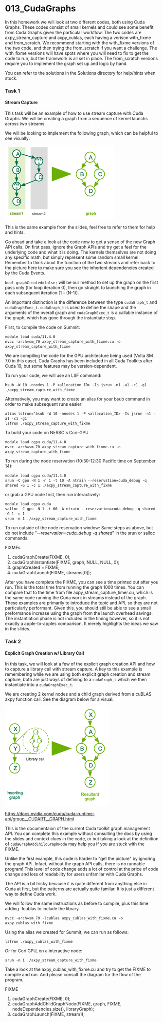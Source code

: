 # 013_CudaGraphs

In this homework we will look at two different codes, both using Cuda Graphs. These codes consist of small kernels and could see some benefit from Cuda Graphs given the particular workflow. The two codes are axpy_stream_capture and axpy_cublas, each having a verison with_fixme and from_scratch. We recommend starting with the with_fixme versions of the two code, and then trying the from_scratch if you want a challenge. The with_fixme versions will have spots where you will need to fix to get the code to run, but the framework is all set in place. The from_scratch versions require you to implement the graph set up and logic by hand.

You can refer to the solutions in the Solutions directory for help/hints when stuck.

### Task 1
#### Stream Capture
This task will be an example of how to use stream capture with Cuda Graphs. We will be creating a graph from a sequence of kernel launchs across two streams.

We will be looking to implement the following graph, which can be helpful to see visually:

![](graph_stream_capture.png)

This is the same example from the slides, feel free to refer to them for help and hints.

Go ahead and take a look at the code now to get a sense of the new Graph API calls. On first pass, ignore the Graph APIs and try get a feel for the underlying code and what it is doing. The kernels themselves are not doing any specific math, but simply represent some random small kernel. Remember to think about the function of the two streams and refer back to the picture here to make sure you see the inherient dependencies created by the Cuda Events. 

`bool graphCreated=false;` will be our method to set up the graph on the first pass only (for loop iteration 0), then go straight to launching the graph in each subsequent iteration (1 - (N-1)). 

An important distinction is the difference between the type `cudaGraph_t` and `cudaGraphExec_t`. `cudaGraph_t` is used to define the shape and the arguments of the overall graph and `cudaGraphExec_t` is a callable instance of the graph, which has gone through the instantiate step. 

First, to compile the code on Summit:

```
module load cuda/11.4.0
nvcc -arch=sm_70 axpy_stream_capture_with_fixme.cu -o axpy_stream_capture_with_fixme
```

We are compiling the code for the GPU architecture being used (Volta SM 7.0 in this case). Cuda Graphs has been included in all Cuda Toolkits after Cuda 10, but some features may be version-dependent.

To run your code, we will use an LSF command:

```
bsub -W 10 -nnodes 1 -P <allocation_ID> -Is jsrun -n1 -a1 -c1 -g1 ./axpy_stream_capture_with_fixme
```

Alternatively, you may want to create an alias for your bsub command in order to make subsequent runs easier:

```
alias lsfrun='bsub -W 10 -nnodes 1 -P <allocation_ID> -Is jsrun -n1 -a1 -c1 -g1'
lsfrun ./axpy_stream_capture_with_fixme
```

To build your code on NERSC's Cori-GPU

```
module load cgpu cuda/11.4.0
nvcc -arch=sm_70 axpy_stream_capture_with_fixme.cu -o axpy_stream_capture_with_fixme
```

To run during the node reservation (10:30-12:30 Pacific time on September 14):
```
module load cgpu cuda/11.4.0
srun -C gpu -N 1 -n 1 -t 10 -A ntrain --reservation=cuda_debug -q shared -G 1 -c 1 ./axpy_stream_capture_with_fixme
```

or grab a GPU node first, then run interactively:
```
module load cgpu cuda 
salloc -C gpu -N 1 -t 60 -A ntrain --reservation=cuda_debug -q shared -G 1 -c 1
srun -n 1 ./axpy_stream_capture_with_fixme
```

To run outside of the node reservation window:
Same steps as above, but do not include "*--reservation=cuda_debug -q shared*" in the srun or salloc commands.

FIXMEs
1. cudaGraphCreate(FIXME, 0);
2. cudaGraphInstantiate(FIXME, graph, NULL, NULL, 0);
3. graphCreated = FIXME;
4. cudaGraphLaunch(FIXME, streams[0]);

After you have complete the FIXME, you can see a time printed out after you run. This is the total time from running the graph 1000 times. You can compare that to the time from file axpy_stream_capture_timer.cu, which is the same code running the Cuda work in streams instead of the graph. These examples are primarily to introduce the topic and API, so they are not particularly performant. Given this, you should still be able to see a small preformance increase using the graph from the launch overhead savings. The instantiation phase is not included in the timing however, so it is not exactly a apple-to-apples comparison. It merely highlights the ideas we saw in the slides. 


### Task 2
#### Explicit Graph Creation w/ Library Call
In this task, we will look at a few of the explicit graph creation API and how to capture a library call with stream capture. A key to this example is remembering while we are using both explicit graph creation and stream capture, both are just ways of defining to a `cudaGraph_t` which we then instantiate into a `cudaGraphExec_t`. 

We are creating 2 kernel nodes and a child graph derived from a cuBLAS axpy function call. See the diagram below for a visual.  

![](graph_with_library_call.png)

https://docs.nvidia.com/cuda/cuda-runtime-api/group__CUDART__GRAPH.html

This is the documentaion of the current Cuda toolkit graph management API. You can complete this example without consulting the docs by using the slides and context clues in the code, or but taking a look at the definition of `cudaGraphAddChildGraphNode` may help you if you are stuck with the FIXME.

Unlike the first example, this code is harder to "get the picture" by ignoring the graph API. Infact, without the graph API calls, there is no runnable program! This level of code change adds a lot of control at the price of code change and loss of readability for users unfamilar with Cuda Graphs. 

The API is a bit tricky because it is quite different from anything else in Cuda at first, but the patterns are actually quite familar. It is just a different way to define Cuda work. 

We will follow the same instructions as before to compile, plus this time adding -lcublas to include the library. 

```
nvcc -arch=sm_70 -lcublas axpy_cublas_with_fixme.cu -o axpy_cublas_with_fixme
```

Using the alias we created for Summit, we can run as follows:

```
lsfrun ./axpy_cublas_with_fixme
```

Or for Cori GPU, on a interactive node:

```
srun -n 1 ./axpy_stream_capture_with_fixme
```

Take a look at the axpy_cublas_with_fixme.cu and try to get the FIXME to compile and run. And please consult the diagram for the flow of the program.


FIXME
1. cudaGraphCreate(FIXME, 0);
2. cudaGraphAddChildGraphNode(FIXME, graph, FIXME, nodeDependencies.size(), libraryGraph);
3. cudaGraphLaunch(FIXME, stream1);

